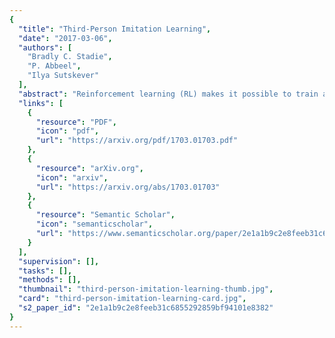 ```yaml
---
{
  "title": "Third-Person Imitation Learning",
  "date": "2017-03-06",
  "authors": [
    "Bradly C. Stadie",
    "P. Abbeel",
    "Ilya Sutskever"
  ],
  "abstract": "Reinforcement learning (RL) makes it possible to train agents capable of achieving sophisticated goals in complex and uncertain environments. A key difficulty in reinforcement learning is specifying a reward function for the agent to optimize. Traditionally, imitation learning in RL has been used to overcome this problem. Unfortunately, hitherto imitation learning methods tend to require that demonstrations are supplied in the first-person: the agent is provided with a sequence of states and a specification of the actions that it should have taken. While powerful, this kind of imitation learning is limited by the relatively hard problem of collecting first-person demonstrations. Humans address this problem by learning from third-person demonstrations: they observe other humans perform tasks, infer the task, and accomplish the same task themselves. \nIn this paper, we present a method for unsupervised third-person imitation learning. Here third-person refers to training an agent to correctly achieve a simple goal in a simple environment when it is provided a demonstration of a teacher achieving the same goal but from a different viewpoint; and unsupervised refers to the fact that the agent receives only these third-person demonstrations, and is not provided a correspondence between teacher states and student states. Our methods primary insight is that recent advances from domain confusion can be utilized to yield domain agnostic features which are crucial during the training process. To validate our approach, we report successful experiments on learning from third-person demonstrations in a pointmass domain, a reacher domain, and inverted pendulum.",
  "links": [
    {
      "resource": "PDF",
      "icon": "pdf",
      "url": "https://arxiv.org/pdf/1703.01703.pdf"
    },
    {
      "resource": "arXiv.org",
      "icon": "arxiv",
      "url": "https://arxiv.org/abs/1703.01703"
    },
    {
      "resource": "Semantic Scholar",
      "icon": "semanticscholar",
      "url": "https://www.semanticscholar.org/paper/2e1a1b9c2e8feeb31c6855292859bf94101e8382"
    }
  ],
  "supervision": [],
  "tasks": [],
  "methods": [],
  "thumbnail": "third-person-imitation-learning-thumb.jpg",
  "card": "third-person-imitation-learning-card.jpg",
  "s2_paper_id": "2e1a1b9c2e8feeb31c6855292859bf94101e8382"
}
---
```


